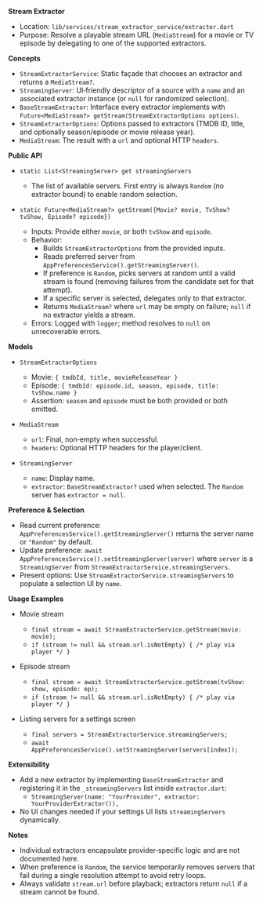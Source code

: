 **Stream Extractor**

- Location: `lib/services/stream_extractor_service/extractor.dart`
- Purpose: Resolve a playable stream URL (`MediaStream`) for a movie or TV episode by delegating to one of the supported extractors.

**Concepts**

- `StreamExtractorService`: Static façade that chooses an extractor and returns a `MediaStream?`.
- `StreamingServer`: UI‑friendly descriptor of a source with a `name` and an associated extractor instance (or `null` for randomized selection).
- `BaseStreamExtractor`: Interface every extractor implements with `Future<MediaStream?> getStream(StreamExtractorOptions options)`.
- `StreamExtractorOptions`: Options passed to extractors (TMDB ID, title, and optionally season/episode or movie release year).
- `MediaStream`: The result with a `url` and optional HTTP `headers`.

**Public API**

- `static List<StreamingServer> get streamingServers`
  - The list of available servers. First entry is always `Random` (no extractor bound) to enable random selection.

- `static Future<MediaStream?> getStream({Movie? movie, TvShow? tvShow, Episode? episode})`
  - Inputs: Provide either `movie`, or both `tvShow` and `episode`.
  - Behavior:
    - Builds `StreamExtractorOptions` from the provided inputs.
    - Reads preferred server from `AppPreferencesService().getStreamingServer()`.
    - If preference is `Random`, picks servers at random until a valid stream is found (removing failures from the candidate set for that attempt).
    - If a specific server is selected, delegates only to that extractor.
    - Returns `MediaStream?` where `url` may be empty on failure; `null` if no extractor yields a stream.
  - Errors: Logged with `logger`; method resolves to `null` on unrecoverable errors.

**Models**

- `StreamExtractorOptions`
  - Movie: `{ tmdbId, title, movieReleaseYear }`
  - Episode: `{ tmdbId: episode.id, season, episode, title: tvShow.name }`
  - Assertion: `season` and `episode` must be both provided or both omitted.

- `MediaStream`
  - `url`: Final, non‑empty when successful.
  - `headers`: Optional HTTP headers for the player/client.

- `StreamingServer`
  - `name`: Display name.
  - `extractor`: `BaseStreamExtractor?` used when selected. The `Random` server has `extractor = null`.

**Preference & Selection**

- Read current preference: `AppPreferencesService().getStreamingServer()` returns the server name or `"Random"` by default.
- Update preference: `await AppPreferencesService().setStreamingServer(server)` where `server` is a `StreamingServer` from `StreamExtractorService.streamingServers`.
- Present options: Use `StreamExtractorService.streamingServers` to populate a selection UI by `name`.

**Usage Examples**

- Movie stream
  - `final stream = await StreamExtractorService.getStream(movie: movie);`
  - `if (stream != null && stream.url.isNotEmpty) { /* play via player */ }`

- Episode stream
  - `final stream = await StreamExtractorService.getStream(tvShow: show, episode: ep);`
  - `if (stream != null && stream.url.isNotEmpty) { /* play via player */ }`

- Listing servers for a settings screen
  - `final servers = StreamExtractorService.streamingServers;`
  - `await AppPreferencesService().setStreamingServer(servers[index]);`

**Extensibility**

- Add a new extractor by implementing `BaseStreamExtractor` and registering it in the `_streamingServers` list inside `extractor.dart`:
  - `StreamingServer(name: "YourProvider", extractor: YourProviderExtractor()),`
- No UI changes needed if your settings UI lists `streamingServers` dynamically.

**Notes**

- Individual extractors encapsulate provider‑specific logic and are not documented here.
- When preference is `Random`, the service temporarily removes servers that fail during a single resolution attempt to avoid retry loops.
- Always validate `stream.url` before playback; extractors return `null` if a stream cannot be found.

